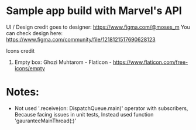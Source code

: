# Sample app build with Marvel's API 

UI / Design credit goes to designer: https://www.figma.com/@moses_m
You can check design here: https://www.figma.com/community/file/1218121517690628123

Icons credit

1. Empty box: Ghozi Muhtarom - Flaticon - https://www.flaticon.com/free-icons/empty


# Notes:
- Not used '.receive(on: DispatchQueue.main)' operator with subscribers, Because facing issues in unit tests, Instead used function 'gauranteeMainThread(:)'

